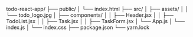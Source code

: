 todo-react-app/
├── public/
│   └── index.html
├── src/
│   ├── assets/
│   │   └── todo_logo.jpg
│   ├── components/
│   │   ├── Header.jsx
│   │   ├── TodoList.jsx
│   │   ├── Task.jsx
│   │   ├── TaskForm.jsx
│   └── App.js
│   └── index.js
│   └── index.css
├── package.json
└── yarn.lock
